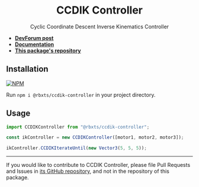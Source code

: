 <h1 align="center">CCDIK Controller</h1>
<div align="center">
Cyclic Coordinate Descent Inverse Kinematics Controller
</div>

-   **[DevForum post](https://devforum.roblox.com/t/ccdikcontroller-alternate-inverse-kinematics-method-for-motor6d-rigs/968275)**
-   **[Documentation](https://datlass.github.io/Rbx-CCDIK/)**
-   **[This package's repository](https://github.com/tacheometry/rbxts-ccdik-controller)**

<h2>Installation</h2>

[![NPM](https://nodei.co/npm/@rbxts/ccdik-controller.png)](https://npmjs.org/package/@rbxts/ccdik-controller)

Run `npm i @rbxts/ccdik-controller` in your project directory.

<h2>Usage</h2>

```ts
import CCDIKController from "@rbxts/ccdik-controller";

const ikController = new CCDIKController([motor1, motor2, motor3]);

ikController.CCDIKIterateUntil(new Vector3(5, 5, 5));
```

---

If you would like to contribute to CCDIK Controller, please file Pull Requests and Issues in [its GitHub repository](https://github.com/datlass/Rbx-CCDIK), and not in the repository of this package.
